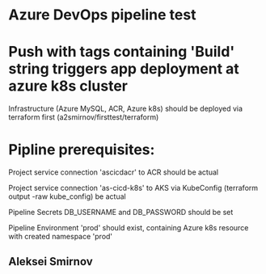 # Azure DevOps pipeline test
# Push with tags containing 'Build' string triggers app deployment at azure k8s cluster
Infrastructure (Azure MySQL, ACR, Azure k8s) should be deployed via terraform first
(a2smirnov/firsttest/terraform)

# Pipline prerequisites:
Project service connection 'ascicdacr' to ACR should be actual

Project service connection 'as-cicd-k8s' to AKS via KubeConfig (terraform output -raw kube_config) be actual

Pipeline Secrets DB_USERNAME and DB_PASSWORD should be set

Pipeline Environment 'prod' should exist, containing Azure k8s resource with created namespace 'prod'


## Aleksei Smirnov